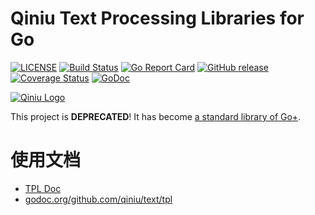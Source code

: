 Qiniu Text Processing Libraries for Go
===============

[![LICENSE](https://img.shields.io/github/license/qiniu/text.svg)](https://github.com/qiniu/text/blob/main/LICENSE)
[![Build Status](https://github.com/qiniu/text/actions/workflows/go.yml/badge.svg)](https://github.com/qiniu/text/actions/workflows/go.yml)
[![Go Report Card](https://goreportcard.com/badge/github.com/qiniu/text)](https://goreportcard.com/report/github.com/qiniu/text)
[![GitHub release](https://img.shields.io/github/v/tag/qiniu/text.svg?label=release)](https://github.com/qiniu/text/releases)
[![Coverage Status](https://codecov.io/gh/qiniu/text/branch/main/graph/badge.svg)](https://codecov.io/gh/qiniu/text)
[![GoDoc](https://pkg.go.dev/badge/github.com/qiniu/text.svg)](https://pkg.go.dev/github.com/qiniu/text)

[![Qiniu Logo](http://open.qiniudn.com/logo.png)](http://www.qiniu.com/)

This project is **DEPRECATED**! It has become [a standard library of Go+](https://pkg.go.dev/github.com/goplus/gop/tpl).

# 使用文档

* [TPL Doc](https://github.com/qiniu/text/tree/main/tpl)
* [godoc.org/github.com/qiniu/text/tpl](http://godoc.org/github.com/qiniu/text/tpl)
